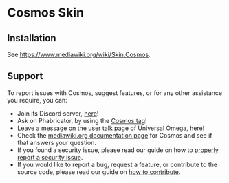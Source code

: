 Cosmos Skin
========================

Installation
------------

See <https://www.mediawiki.org/wiki/Skin:Cosmos>.

Support
------------

To report issues with Cosmos, suggest features, or for any other assistance you require, you can:
* Join its Discord server, [here](https://discord.gg/GPVgFTaQTJ)!
* Ask on Phabricator, by using the [Cosmos tag](https://phabricator.wikimedia.org/tag/cosmos)!
* Leave a message on the user talk page of Universal Omega, [here](https://www.mediawiki.org/wiki/User_talk:Universal_Omega)!
* Check the [mediawiki.org documentation page](https://www.mediawiki.org/wiki/Skin:Cosmos) for Cosmos and see if that answers your question.
* If you found a security issue, please read our guide on how to [properly report a security issue](https://www.mediawiki.org/wiki/Skin:Cosmos/How_to_contribute#How_to_report_a_security_issue).
* If you would like to report a bug, request a feature, or contribute to the source code, please read our guide on [how to contribute](https://www.mediawiki.org/wiki/Skin:Cosmos/How_to_contribute).
